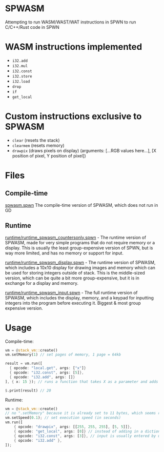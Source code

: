 # SPWASM
Attempting to run WASM/WAST/WAT instructions in SPWN to run C/C++/Rust code in SPWN

# WASM instructions implemented
- `i32.add`
- `i32.mul`
- `i32.const`
- `i32.store`
- `i32.load`
- `drop`
- `if`
- `get_local`

# Custom instructions exclusive to SPWASM
- `clear` (resets the stack)
- `clearmem` (resets memory)
- `drawpix` (draws pixels on display) (arguments: [...RGB values here...], [X position of pixel, Y position of pixel])

# Files
## Compile-time
[spwasm.spwn](spwasm.spwn) The compile-time version of SPWASM, which does not run in GD

## Runtime
[runtime/runtime_spwasm_countersonly.spwn](runtime/runtime_spwasm_countersonly.spwn) - The runtime version of SPWASM, made for very simple programs that do not require memory or a display. This is usually the least group-expensive version of SPWN, but is way more limited, and has no memory or support for input.

[runtime/runtime_spwasm_display.spwn](runtime/runtime_spwasm_display.spwn) - The runtime version of SPWASM, which includes a 10x10 display for drawing images and memory which can be used for storing integers outside of stack. This is the middle-sized version, which can be quite a bit more group-expensive, but it is in exchange for a display and memory.

[runtime/runtime_spwasm_input.spwn]([runtime/runtime_spwasm_input.spwn) - The full runtime version of SPWASM, which includes the display, memory, and a keypad for inputting integers into the program before executing it. Biggest & most group expensive version.

# Usage
Compile-time:
```rs
vm = @stack_vm::create()
vm.setMemory(1) // set pages of memory, 1 page = 64kb

result = vm.run([
  { opcode: "local.get", args: ["x"]}
  { opcode: "i32.const", args: [5]},
  { opcode: "i32.add", args: []}
], { x: 15 }); // runs a function that takes X as a parameter and adds five

$.print(result) // 20
```

Runtime: 
```rs
vm = @stack_vm::create()
// no ".setMemory" because it is already set to 11 bytes, which seems really small but is enough for the runtime VM
vm.setSpeed(0.1); // set execution speed (in seconds)
vm.run([
    { opcode: "drawpix", args: [[255, 255, 255], [5, 5]]},
    { opcode: "get_local", args: [0]} // instead of adding in a dictionary to `vm.run` for parameters, you can use `get_local` to push a parameter to the stack. 
    { opcode: "i32.const", args: [3]}, // input is usually entered by user before-hand, unless you are not using the SPWASM script with inputs
    { opcode: "i32.add" },
]);
```
